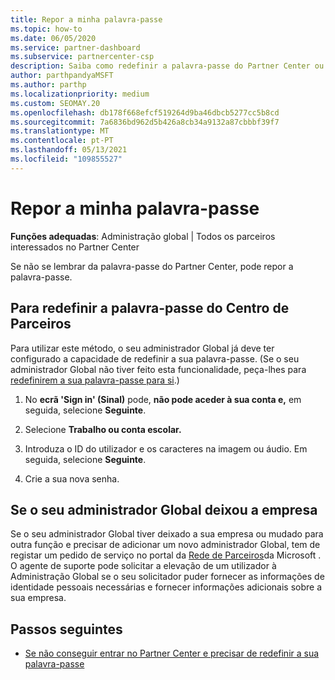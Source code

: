 ```yaml
---
title: Repor a minha palavra-passe
ms.topic: how-to
ms.date: 06/05/2020
ms.service: partner-dashboard
ms.subservice: partnercenter-csp
description: Saiba como redefinir a palavra-passe do Partner Center ou obter ajuda da administração Global da sua empresa. Além disso, aprenda a adicionar um novo administrador partner center global.
author: parthpandyaMSFT
ms.author: parthp
ms.localizationpriority: medium
ms.custom: SEOMAY.20
ms.openlocfilehash: db178f668efcf519264d9ba46dbcb5277cc5b8cd
ms.sourcegitcommit: 7a6836bd962d5b426a8cb34a9132a87cbbbf39f7
ms.translationtype: MT
ms.contentlocale: pt-PT
ms.lasthandoff: 05/13/2021
ms.locfileid: "109855527"
---
```

# <a name="reset-my-password"></a>Repor a minha palavra-passe
 
**Funções adequadas**: Administração global | Todos os parceiros interessados no Partner Center


Se não se lembrar da palavra-passe do Partner Center, pode repor a palavra-passe.

## <a name="to-reset-your-partner-center-password"></a>Para redefinir a palavra-passe do Centro de Parceiros

Para utilizar este método, o seu administrador Global já deve ter configurado a capacidade de redefinir a sua palavra-passe. (Se o seu administrador Global não tiver feito esta funcionalidade, peça-lhes para [redefinirem a sua palavra-passe para si](reset-a-user-password.md).)

1. No **ecrã 'Sign in' (Sinal)** pode, **não pode aceder à sua conta e,** em seguida, selecione **Seguinte**.

2. Selecione **Trabalho ou conta escolar.**

3. Introduza o ID do utilizador e os caracteres na imagem ou áudio. Em seguida, selecione **Seguinte**.

4. Crie a sua nova senha.

## <a name="if-your-global-admin-has-left-the-company"></a>Se o seu administrador Global deixou a empresa

Se o seu administrador Global tiver deixado a sua empresa ou mudado para outra função e precisar de adicionar um novo administrador Global, tem de registar um pedido de serviço no portal da [Rede de Parceiros](https://partner.microsoft.com/commercial#/)da Microsoft . O agente de suporte pode solicitar a elevação de um utilizador à Administração Global se o seu solicitador puder fornecer as informações de identidade pessoais necessárias e fornecer informações adicionais sobre a sua empresa. 

## <a name="next-steps"></a>Passos seguintes

- [Se não conseguir entrar no Partner Center e precisar de redefinir a sua palavra-passe](unable-to-sign-in.md)